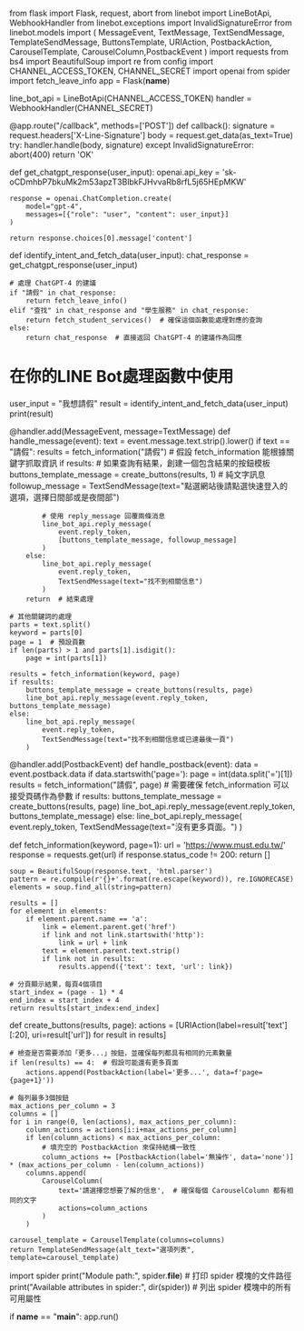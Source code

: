 from flask import Flask, request, abort
from linebot import LineBotApi, WebhookHandler
from linebot.exceptions import InvalidSignatureError
from linebot.models import (
    MessageEvent, TextMessage, TextSendMessage, TemplateSendMessage,
    ButtonsTemplate, URIAction, PostbackAction, CarouselTemplate, CarouselColumn,PostbackEvent
)
import requests
from bs4 import BeautifulSoup
import re
from config import CHANNEL_ACCESS_TOKEN, CHANNEL_SECRET
import openai
from spider import fetch_leave_info
app = Flask(__name__)

line_bot_api = LineBotApi(CHANNEL_ACCESS_TOKEN)
handler = WebhookHandler(CHANNEL_SECRET)

@app.route("/callback", methods=['POST'])
def callback():
    signature = request.headers['X-Line-Signature']
    body = request.get_data(as_text=True)
    try:
        handler.handle(body, signature)
    except InvalidSignatureError:
        abort(400)
    return 'OK'

def get_chatgpt_response(user_input):
    openai.api_key = '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'

    response = openai.ChatCompletion.create(
        model="gpt-4",
        messages=[{"role": "user", "content": user_input}]
    )
    
    return response.choices[0].message['content']

def identify_intent_and_fetch_data(user_input):
    chat_response = get_chatgpt_response(user_input)
    
    # 處理 ChatGPT-4 的建議
    if "請假" in chat_response:
        return fetch_leave_info()
    elif "查找" in chat_response and "學生服務" in chat_response:
        return fetch_student_services()  # 確保這個函數能處理對應的查詢
    else:
        return chat_response  # 直接返回 ChatGPT-4 的建議作為回應
    
# 在你的LINE Bot處理函數中使用
user_input = "我想請假"
result = identify_intent_and_fetch_data(user_input)
print(result)

@handler.add(MessageEvent, message=TextMessage)
def handle_message(event):
    text = event.message.text.strip().lower()
    if text == "請假":
        results = fetch_information("請假")  # 假設 fetch_information 能根據關鍵字抓取資訊
        if results:
            # 如果查詢有結果，創建一個包含結果的按鈕模板
            buttons_template_message = create_buttons(results, 1)
            # 純文字訊息
            followup_message = TextSendMessage(text="點選網站後請點選快速登入的選項，選擇日間部或是夜間部")

            # 使用 reply_message 回覆兩條消息
            line_bot_api.reply_message(
                event.reply_token,
                [buttons_template_message, followup_message]
            )
        else:
            line_bot_api.reply_message(
                event.reply_token,
                TextSendMessage(text="找不到相關信息")
            )
        return  # 結束處理

    # 其他關鍵詞的處理
    parts = text.split()
    keyword = parts[0]
    page = 1  # 預設頁數
    if len(parts) > 1 and parts[1].isdigit():
        page = int(parts[1])

    results = fetch_information(keyword, page)
    if results:
        buttons_template_message = create_buttons(results, page)
        line_bot_api.reply_message(event.reply_token, buttons_template_message)
    else:
        line_bot_api.reply_message(
            event.reply_token,
            TextSendMessage(text="找不到相關信息或已達最後一頁")
        )

@handler.add(PostbackEvent)
def handle_postback(event):
    data = event.postback.data
    if data.startswith('page='):
        page = int(data.split('=')[1])
        results = fetch_information("請假", page)  # 需要確保 fetch_information 可以接受頁碼作為參數
        if results:
            buttons_template_message = create_buttons(results, page)
            line_bot_api.reply_message(event.reply_token, buttons_template_message)
        else:
            line_bot_api.reply_message(
                event.reply_token,
                TextSendMessage(text="沒有更多頁面。")
            )
            
def fetch_information(keyword, page=1):
    url = 'https://www.must.edu.tw/'
    response = requests.get(url)
    if response.status_code != 200:
        return []

    soup = BeautifulSoup(response.text, 'html.parser')
    pattern = re.compile(r'{}+'.format(re.escape(keyword)), re.IGNORECASE)
    elements = soup.find_all(string=pattern)

    results = []
    for element in elements:
        if element.parent.name == 'a':
            link = element.parent.get('href')
            if link and not link.startswith('http'):
                link = url + link
            text = element.parent.text.strip()
            if link not in results:
                results.append({'text': text, 'url': link})

    # 分頁顯示結果，每頁4個項目
    start_index = (page - 1) * 4
    end_index = start_index + 4
    return results[start_index:end_index]

def create_buttons(results, page):
    actions = [URIAction(label=result['text'][:20], uri=result['url']) for result in results]

    # 檢查是否需要添加「更多...」按鈕，並確保每列都具有相同的元素數量
    if len(results) == 4:  # 假設可能還有更多頁面
        actions.append(PostbackAction(label='更多...', data=f'page={page+1}'))

    # 每列最多3個按鈕
    max_actions_per_column = 3
    columns = []
    for i in range(0, len(actions), max_actions_per_column):
        column_actions = actions[i:i+max_actions_per_column]
        if len(column_actions) < max_actions_per_column:
            # 填充空的 PostbackAction 來保持結構一致性
            column_actions += [PostbackAction(label='無操作', data='none')] * (max_actions_per_column - len(column_actions))
        columns.append(
            CarouselColumn(
                text='請選擇您想要了解的信息',  # 確保每個 CarouselColumn 都有相同的文字
                actions=column_actions
            )
        )

    carousel_template = CarouselTemplate(columns=columns)
    return TemplateSendMessage(alt_text="選項列表", template=carousel_template)

import spider
print("Module path:", spider.__file__)  # 打印 spider 模塊的文件路徑
print("Available attributes in spider:", dir(spider))  # 列出 spider 模塊中的所有可用屬性

if __name__ == "__main__":
    app.run()
